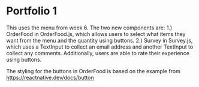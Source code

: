 # Portfolio 1

This uses the menu from week 6. The two new components are:
1.) OrderFood in OrderFood.js, which allows users to select what items they want from the menu and the quantity using buttons.
2.) Survey in Survey.js, which uses a TextInput to collect an email address and another TextInput to collect any comments. Additionally, users are able to rate their experience using buttons. 


The styling for the buttons in OrderFood is based on the example from https://reactnative.dev/docs/button